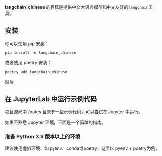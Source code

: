 **langchain_chinese** 的目标是提供中文大语言模型和中文友好的`langchain`工具。

## 安装

你可以使用 pip 安装：
```
pip install -U langchain_chinese
```

或者使用 poetry 安装：
```
poetry add langchain_chinese
```

然后

## 在 JupyterLab 中运行示例代码
项目源码中 /notes 目录有一些示例代码，可以尝试在 Jupyter 中运行。

如果不熟悉 Jupyter 环境，下面是一个简单的指南。

### 准备 Python 3.9 版本以上的环境
建议使用虚拟环境，如 pyenv、conda或poetry，这里以 pyenv + poetry为例。


